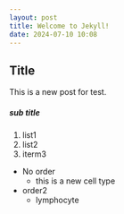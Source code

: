 ```yaml
---
layout: post
title: Welcome to Jekyll!
date: 2024-07-10 10:08
---
```


## Title

This is a new post for test.
##### sub title


1. list1
2. list2
3. iterm3

- No order
	- this is a new cell type
- order2
	- lymphocyte
